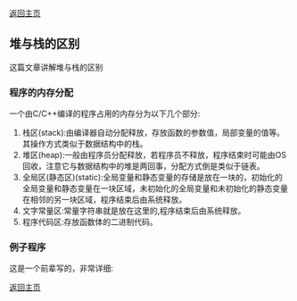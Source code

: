 [返回主页](index.md)

## 堆与栈的区别

这篇文章讲解堆与栈的区别

### 程序的内存分配

一个由C/C++编译的程序占用的内存分为以下几个部分:

1. 栈区(stack):由编译器自动分配释放，存放函数的参数值，局部变量的值等。其操作方式类似于数据结构中的栈。
2. 堆区(heap):一般由程序员分配释放，若程序员不释放，程序结束时可能由OS回收，注意它与数据结构中的堆是两回事，分配方式倒是类似于链表。
3. 全局区(静态区)(static):全局变量和静态变量的存储是放在一块的，初始化的全局变量和静态变量在一块区域，未初始化的全局变量和未初始化的静态变量在相邻的另一块区域，程序结束后由系统释放。
4. 文字常量区:常量字符串就是放在这里的,程序结束后由系统释放。
5. 程序代码区:存放函数体的二进制代码。

### 例子程序

这是一个前辈写的，非常详细:



[返回主页](index.md)
